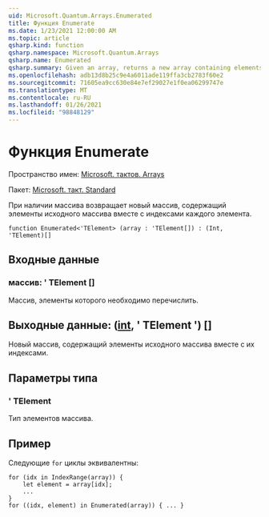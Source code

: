 ```yaml
---
uid: Microsoft.Quantum.Arrays.Enumerated
title: Функция Enumerate
ms.date: 1/23/2021 12:00:00 AM
ms.topic: article
qsharp.kind: function
qsharp.namespace: Microsoft.Quantum.Arrays
qsharp.name: Enumerated
qsharp.summary: Given an array, returns a new array containing elements of the original array along with the indices of each element.
ms.openlocfilehash: adb13d8b25c9e4a6011ade119ffa3cb2783f60e2
ms.sourcegitcommit: 71605ea9cc630e84e7ef29027e1f0ea06299747e
ms.translationtype: MT
ms.contentlocale: ru-RU
ms.lasthandoff: 01/26/2021
ms.locfileid: "98848129"
---
```

# <a name="enumerated-function"></a>Функция Enumerate

Пространство имен: [Microsoft. тактов. Arrays](xref:Microsoft.Quantum.Arrays)

Пакет: [Microsoft. такт. Standard](https://nuget.org/packages/Microsoft.Quantum.Standard)


При наличии массива возвращает новый массив, содержащий элементы исходного массива вместе с индексами каждого элемента.

```qsharp
function Enumerated<'TElement> (array : 'TElement[]) : (Int, 'TElement)[]
```


## <a name="input"></a>Входные данные

### <a name="array--telement"></a>массив: ' TElement []

Массив, элементы которого необходимо перечислить.



## <a name="output--inttelement"></a>Выходные данные: ([int](xref:microsoft.quantum.lang-ref.int), ' TElement ') []

Новый массив, содержащий элементы исходного массива вместе с их индексами.

## <a name="type-parameters"></a>Параметры типа

### <a name="telement"></a>' TElement

Тип элементов массива.

## <a name="example"></a>Пример

Следующие `for` циклы эквивалентны:

```qsharp
for (idx in IndexRange(array)) {
    let element = array[idx];
    ...
}
for ((idx, element) in Enumerated(array)) { ... }
```
